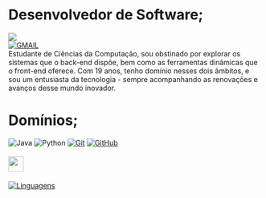 # Desenvolvedor de Software;
[![](https://img.shields.io/badge/-000?style=for-the-badge&logo=linkedin&logoColor=0E76A8)](www.linkedin.com/in/vitor-moraes-1492a52a1)  
[![GMAIL](https://img.shields.io/badge/-000?style=for-the-badge&logo=gmail&logoColor=0E76A8)](mailto:vmm.geral@gmail.com)  
Estudante de Ciências da Computação, sou obstinado por explorar os sistemas que o back-end dispõe, bem como as ferramentas dinâmicas que o front-end oferece. Com 19 anos, tenho domínio nesses dois âmbitos, e sou um entusiasta da tecnologia - sempre acompanhando as renovações e avanços desse mundo inovador.


# Domínios;
![Java](https://img.shields.io/badge/-Java-black?style=for-the-badge&logo=java&logoColor=white)
![Python](https://img.shields.io/badge/-Python-black?style=for-the-badge&logo=python&logoColor=white)
[![Git](https://img.shields.io/badge/-Git-black?style=for-the-badge&logo=git&logoColor=white)](link_para_o_seu_perfil_no_Git)
[![GitHub](https://img.shields.io/badge/-GitHub-black?style=for-the-badge&logo=github&logoColor=white)](link_para_o_seu_perfil_no_GitHub)


#### <img src="https://github.githubassets.com/images/modules/logos_page/GitHub-Mark.png" width="30" style="vertical-align: middle;"> 
[![Linguagens](https://github-readme-stats.vercel.app/api?username=moraesvmm&show_icons=true&locale=pt-BR&&theme=dark&icon_color=ffffff)](https://github.com/moraesvmm?tab=repositories)

